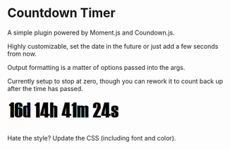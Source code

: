 # Countdown Timer
A simple plugin powered by Moment.js and Coundown.js.

Highly customizable, set the date in the future or just add a few seconds from now.

Output formatting is a matter of options passed into the args.

Currently setup to stop at zero, though you can rework it to count back up after the time has passed.

![thumb](img/thumb.gif)

Hate the style? Update the CSS (including font and color).

